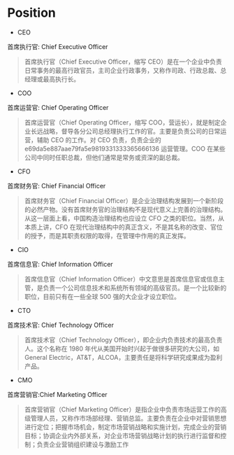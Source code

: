 # Position

- CEO

首席执行官: Chief Executive Officer

> 首席执行官（Chief Executive Officer，缩写 CEO）是在一个企业中负责日常事务的最高行政官员，主司企业行政事务，又称作司政、行政总裁、总经理或最高执行长。

- COO

首席运营官: Chief Operating Officer

> 首席运营官（Chief Operating Officer，缩写 COO，营运长），就是制定企业长远战略，督导各分公司总经理执行工作的官。主要是负责公司的日常运营，辅助 CEO 的工作。对 CEO 负责，负责企业的 e69da5e887aae79fa5e9819331333365666136 运营管理。COO 在某些公司中同时任职总裁，但他们通常是常务或资深的副总裁。

- CFO

首席财务官: Chief Financial Officer

> 首席财务官（Chief Financial Officer）是企业治理结构发展到一个新阶段的必然产物。没有首席财务官的治理结构不是现代意义上完善的治理结构。从这一层面上看，中国构造治理结构也应设立 CFO 之类的职位。当然，从本质上讲，CFO 在现代治理结构中的真正含义，不是其名称的改变、官位的授予，而是其职责权限的取得，在管理中作用的真正发挥。

- CIO

首席信息官: Chief Information Officer

> 首席信息官（Chief Information Officer）中文意思是首席信息官或信息主管，是负责一个公司信息技术和系统所有领域的高级官员。是一个比较新的职位，目前只有在一些全球 500 强的大企业才设立职位。

- CTO

首席技术官: Chief Technology Officer

> 首席技术官（Chief Technology Officer），即企业内负责技术的最高负责人。这个名称在 1980 年代从美国开始时兴起于做很多研究的大公司，如 General Electric，AT&T，ALCOA，主要责任是将科学研究成果成为盈利产品。

- CMO

首席营销官:Chief Marketing Officer

> 首席营销官（Chief Marketing Officer）是指企业中负责市场运营工作的高级管理人员，又称作市场部经理、营销总监。主要负责在企业中对营销思想进行定位；把握市场机会，制定市场营销战略和实施计划，完成企业的营销目标；协调企业内外部关系，对企业市场营销战略计划的执行进行监督和控制；负责企业营销组织建设与激励工作
